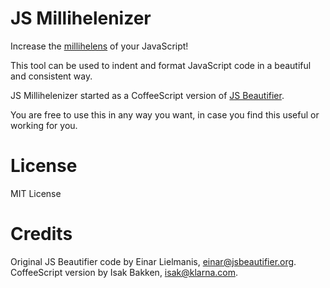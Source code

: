 # JS Millihelenizer

Increase the [millihelens](http://en.wiktionary.org/wiki/millihelen) of your
JavaScript!

This tool can be used to indent and format JavaScript code in a beautiful and
consistent way.

JS Millihelenizer started as a CoffeeScript version of
[JS Beautifier](https://raw.github.com/einars/js-beautify).

You are free to use this in any way you want, in case you find this
useful or working for you.


# License

MIT License


# Credits

Original JS Beautifier code by
Einar Lielmanis, <einar@jsbeautifier.org>.
CoffeeScript version by Isak Bakken, <isak@klarna.com>.
